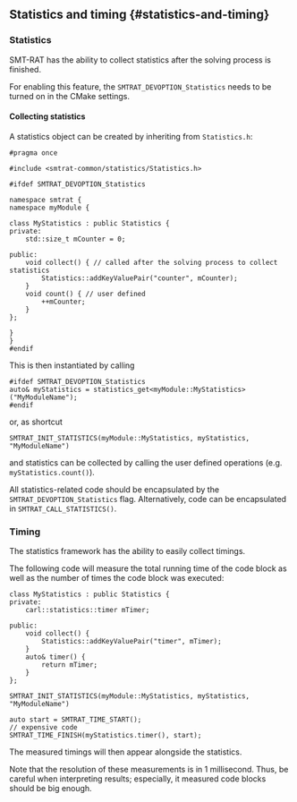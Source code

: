 ## Statistics and timing {#statistics-and-timing}

### Statistics

SMT-RAT has the ability to collect statistics after the solving process is finished.

For enabling this feature, the `SMTRAT_DEVOPTION_Statistics` needs to be turned on in the CMake settings.

#### Collecting statistics

A statistics object can be created by inheriting from `Statistics.h`:

```
#pragma once

#include <smtrat-common/statistics/Statistics.h>

#ifdef SMTRAT_DEVOPTION_Statistics

namespace smtrat {
namespace myModule {

class MyStatistics : public Statistics {
private:
    std::size_t mCounter = 0;

public:
    void collect() { // called after the solving process to collect statistics
        Statistics::addKeyValuePair("counter", mCounter);
    }
    void count() { // user defined
        ++mCounter;
    }
};

}
}
#endif
```

This is then instantiated by calling

    #ifdef SMTRAT_DEVOPTION_Statistics
    auto& myStatistics = statistics_get<myModule::MyStatistics>("MyModuleName");
    #endif

or, as shortcut

    SMTRAT_INIT_STATISTICS(myModule::MyStatistics, myStatistics, "MyModuleName")


and statistics can be collected by calling the user defined operations (e.g. `myStatistics.count()`).

All statistics-related code should be encapsulated by the `SMTRAT_DEVOPTION_Statistics` flag. Alternatively, code can be encapsulated in `SMTRAT_CALL_STATISTICS()`.

### Timing

The statistics framework has the ability to easily collect timings.

The following code will measure the total running time of the code block as well as the number of times the code block was executed:

    class MyStatistics : public Statistics {
    private:
        carl::statistics::timer mTimer;

    public:
        void collect() {
            Statistics::addKeyValuePair("timer", mTimer);
        }
        auto& timer() {
            return mTimer;
        }
    };

    SMTRAT_INIT_STATISTICS(myModule::MyStatistics, myStatistics, "MyModuleName")

    auto start = SMTRAT_TIME_START();
	// expensive code
	SMTRAT_TIME_FINISH(myStatistics.timer(), start);


The measured timings will then appear alongside the statistics.

Note that the resolution of these measurements is in 1 millisecond. Thus, be careful when interpreting results; especially, it measured code blocks should be big enough.